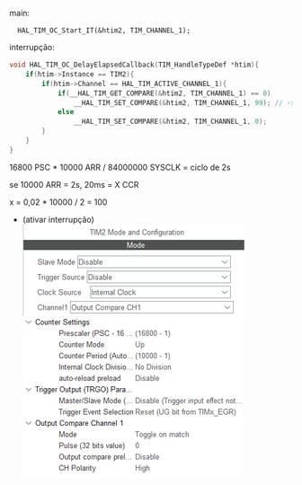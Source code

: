 main:
```
  HAL_TIM_OC_Start_IT(&htim2, TIM_CHANNEL_1);
```

interrupção:
```c
void HAL_TIM_OC_DelayElapsedCallback(TIM_HandleTypeDef *htim){
	if(htim->Instance == TIM2){
		if(htim->Channel == HAL_TIM_ACTIVE_CHANNEL_1){
			if(__HAL_TIM_GET_COMPARE(&htim2, TIM_CHANNEL_1) == 0)
				__HAL_TIM_SET_COMPARE(&htim2, TIM_CHANNEL_1, 99); // -> calculo abaixo
			else
				__HAL_TIM_SET_COMPARE(&htim2, TIM_CHANNEL_1, 0);
		}
	}
}
```

16800 PSC * 10000 ARR / 84000000 SYSCLK = ciclo de 2s

se 10000 ARR = 2s, 20ms = X CCR

x = 0,02 * 10000 / 2 = 100





- (ativar interrupção)  
![31](31.png)    
![32](32.png)  
